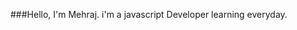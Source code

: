 ###Hello, I'm Mehraj. i'm a javascript Developer learning everyday.


<!---
MehrajRahman/MehrajRahman is a ✨ special ✨ repository because its `README.md` (this file) appears on your GitHub profile.
You can click the Preview link to take a look at your changes.
--->
